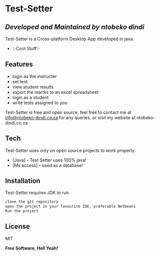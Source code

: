# Test-Setter
## _Developed and Maintained by ntobeko dindi_

Test-Setter is a Cross-platform Desktop App developed in java.

- ✨Cool Stuff✨

## Features

- login as the instructer 
- set test
- view student results
- export the martks to an excel spreadsheet
- login as a student
- write tests assigned to you

Test-Setter is free and open source, feel free to contact me at info@ntobeko-dindi.co.za for any queries.
or visit my website at ntobeko-dindi.co.za

## Tech

Test-Setter uses only on open source projects to work properly:

- [Java] - Test Setter uses 100% java!
- [Ms access] - used as a database!

## Installation

Test-Setter requires JDK to run.
```sh
clone the git repository
open the project in your favourite IDE, preferable Netbeans
Run the project
```

## License

MIT

**Free Software, Hell Yeah!**
